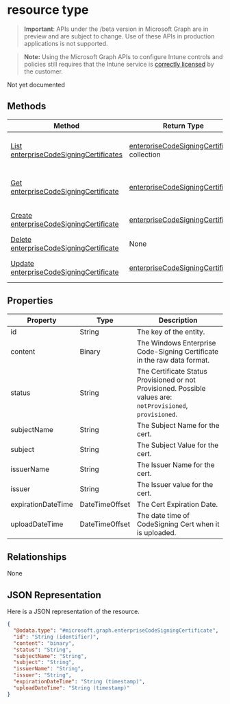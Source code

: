 ﻿#  resource type

> **Important**: APIs under the /beta version in Microsoft Graph are in preview and are subject to change. Use of these APIs in production applications is not supported.

> **Note:** Using the Microsoft Graph APIs to configure Intune controls and policies still requires that the Intune service is [correctly licensed](https://go.microsoft.com/fwlink/?linkid=839381) by the customer.

Not yet documented
## Methods
|Method|Return Type|Description|
|---|---|---|
|[List enterpriseCodeSigningCertificates](../api/intune_apps_enterprisecodesigningcertificate_list.md)|[enterpriseCodeSigningCertificate](../resources/intune_apps_enterprisecodesigningcertificate.md) collection|List properties and relationships of the [enterpriseCodeSigningCertificate](../resources/intune_apps_enterprisecodesigningcertificate.md) objects.|
|[Get enterpriseCodeSigningCertificate](../api/intune_apps_enterprisecodesigningcertificate_get.md)|[enterpriseCodeSigningCertificate](../resources/intune_apps_enterprisecodesigningcertificate.md)|Read properties and relationships of the [enterpriseCodeSigningCertificate](../resources/intune_apps_enterprisecodesigningcertificate.md) object.|
|[Create enterpriseCodeSigningCertificate](../api/intune_apps_enterprisecodesigningcertificate_create.md)|[enterpriseCodeSigningCertificate](../resources/intune_apps_enterprisecodesigningcertificate.md)|Create a new [enterpriseCodeSigningCertificate](../resources/intune_apps_enterprisecodesigningcertificate.md) object.|
|[Delete enterpriseCodeSigningCertificate](../api/intune_apps_enterprisecodesigningcertificate_delete.md)|None|Deletes a [enterpriseCodeSigningCertificate](../resources/intune_apps_enterprisecodesigningcertificate.md).|
|[Update enterpriseCodeSigningCertificate](../api/intune_apps_enterprisecodesigningcertificate_update.md)|[enterpriseCodeSigningCertificate](../resources/intune_apps_enterprisecodesigningcertificate.md)|Update the properties of a [enterpriseCodeSigningCertificate](../resources/intune_apps_enterprisecodesigningcertificate.md) object.|

## Properties
|Property|Type|Description|
|---|---|---|
|id|String|The key of the entity.|
|content|Binary|The Windows Enterprise Code-Signing Certificate in the raw data format.|
|status|String|The Certificate Status Provisioned or not Provisioned. Possible values are: `notProvisioned`, `provisioned`.|
|subjectName|String|The Subject Name for the cert.|
|subject|String|The Subject Value for the cert.|
|issuerName|String|The Issuer Name for the cert.|
|issuer|String|The Issuer value for the cert.|
|expirationDateTime|DateTimeOffset|The Cert Expiration Date.|
|uploadDateTime|DateTimeOffset|The date time of CodeSigning Cert when it is uploaded.|

## Relationships
None
## JSON Representation
Here is a JSON representation of the resource.
<!-- {
  "blockType": "resource",
  "keyProperty": "id",
  "@odata.type": "microsoft.graph.enterpriseCodeSigningCertificate"
}
-->
```json
{
  "@odata.type": "#microsoft.graph.enterpriseCodeSigningCertificate",
  "id": "String (identifier)",
  "content": "binary",
  "status": "String",
  "subjectName": "String",
  "subject": "String",
  "issuerName": "String",
  "issuer": "String",
  "expirationDateTime": "String (timestamp)",
  "uploadDateTime": "String (timestamp)"
}
```



